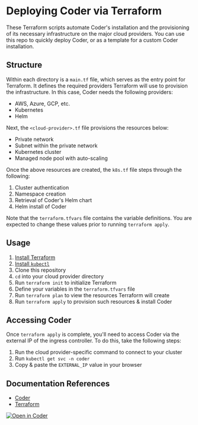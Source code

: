 # Deploying Coder via Terraform

These Terraform scripts automate Coder's installation and the provisioning of its necessary infrastructure on the major cloud providers. You can use this repo to quickly deploy Coder, or as a template for a custom Coder installation.

## Structure

Within each directory is a `main.tf` file, which serves as the entry point for Terraform.
It defines the required providers Terraform will use to provision the infrastructure.
In this case, Coder needs the following providers:

- AWS, Azure, GCP, etc.
- Kubernetes
- Helm

Next, the `<cloud-provider>.tf` file provisions the resources below:

- Private network
- Subnet within the private network
- Kubernetes cluster
- Managed node pool with auto-scaling

Once the above resources are created, the `k8s.tf` file steps through the following:

1. Cluster authentication
1. Namespace creation
1. Retrieval of Coder's Helm chart
1. Helm install of Coder

Note that the `terraform.tfvars` file contains the variable definitions.
You are expected to change these values prior to running `terraform apply`.

## Usage

1. [Install Terraform](https://www.terraform.io/downloads.html)
1. [Install `kubectl`](https://kubernetes.io/docs/tasks/tools/)
1. Clone this repository
1. `cd` into your cloud provider directory
1. Run `terraform init` to initialize Terraform
1. Define your variables in the `terraform.tfvars` file
1. Run `terraform plan` to view the resources Terraform will create
1. Run `terraform apply` to provision such resources & install Coder

## Accessing Coder

Once `terraform apply` is complete, you'll need to access Coder via the external IP of the ingress controller.
To do this, take the following steps:

1. Run the cloud provider-specific command to connect to your cluster
1. Run `kubectl get svc -n coder`
1. Copy & paste the `EXTERNAL_IP` value in your browser

## Documentation References

- [Coder](https://coder.com/docs/coder/latest)
- [Terraform](https://www.terraform.io/intro/index.html)

[![Open in Coder](https://cdn.coder.com/embed-button.svg)](https://demo-2.cdr.dev/workspaces/git?org=default&image=5fb2c184-c1b2ca2a9809b9c67a39168f&tag=ubuntu&service=gitlab&repo=git@github.com:ericpaulsen/cdr-terraform.git)
